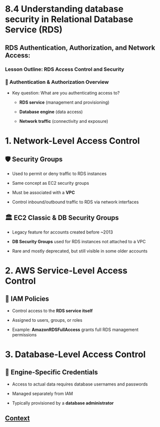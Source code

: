 # 8.4 Understanding database security in Relational Database Service (RDS) 

## RDS Authentication, Authorization, and Network Access:

### Lesson Outline: RDS Access Control and Security

### 🔐 Authentication & Authorization Overview
* Key question: What are you authenticating access to?

    - **RDS service** (management and provisioning)

    - **Database engine** (data access)

    - **Network traffic** (connectivity and exposure)
 
# 1. Network-Level Access Control
## 🛡 Security Groups
* Used to permit or deny traffic to RDS instances

* Same concept as EC2 security groups

* Must be associated with a **VPC**

* Control inbound/outbound traffic to RDS via network interfaces

## 🏛 EC2 Classic & DB Security Groups
* Legacy feature for accounts created before ~2013

* **DB Security Groups** used for RDS instances not attached to a VPC

* Rare and mostly deprecated, but still visible in some older accounts

# 2. AWS Service-Level Access Control
## 🧾 IAM Policies
* Control access to the **RDS service itself**

* Assigned to users, groups, or roles

* Example: **AmazonRDSFullAccess** grants full RDS management permissions

# 3. Database-Level Access Control
## 🔑 Engine-Specific Credentials
* Access to actual data requires database usernames and passwords

* Managed separately from IAM

* Typically provisioned by a **database administrator**
 
 ## [Context](./../context.md)